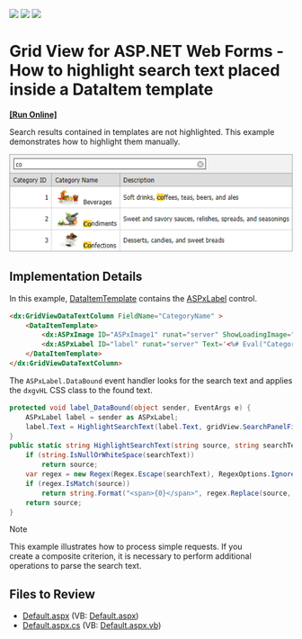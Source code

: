<!-- default badges list -->
![](https://img.shields.io/endpoint?url=https://codecentral.devexpress.com/api/v1/VersionRange/128536430/14.2.6%2B)
[![](https://img.shields.io/badge/Open_in_DevExpress_Support_Center-FF7200?style=flat-square&logo=DevExpress&logoColor=white)](https://supportcenter.devexpress.com/ticket/details/T222691)
[![](https://img.shields.io/badge/📖_How_to_use_DevExpress_Examples-e9f6fc?style=flat-square)](https://docs.devexpress.com/GeneralInformation/403183)
<!-- default badges end -->

# Grid View for ASP.NET Web Forms - How to highlight search text placed inside a DataItem template
<!-- run online -->
**[[Run Online]](https://codecentral.devexpress.com/t222691/)**
<!-- run online end -->

Search results contained in templates are not highlighted. This example demonstrates how to highlight them manually. 

![](grid-with-highlight-in-template.png)

## Implementation Details

In this example, [DataItemTemplate](https://docs.devexpress.com/AspNet/DevExpress.Web.GridViewDataColumn.DataItemTemplate) contains the [ASPxLabel](https://docs.devexpress.com/AspNet/DevExpress.Web.ASPxLabel) control. 

```aspx
<dx:GridViewDataTextColumn FieldName="CategoryName" >
    <DataItemTemplate>
        <dx:ASPxImage ID="ASPxImage1" runat="server" ShowLoadingImage="true" Width="50" ImageUrl='<%# string.Format("~/Images/{0}.jpg", Eval("CategoryID")) %>' />
        <dx:ASPxLabel ID="label" runat="server" Text='<%# Eval("CategoryName") %>' EncodeHtml="false" OnDataBound="label_DataBound" />
    </DataItemTemplate>
</dx:GridViewDataTextColumn>
```

The `ASPxLabel.DataBound` event handler looks for the search text and applies the `dxgvHL` CSS class to the found text.

```csharp
protected void label_DataBound(object sender, EventArgs e) {
    ASPxLabel label = sender as ASPxLabel;
    label.Text = HighlightSearchText(label.Text, gridView.SearchPanelFilter);
}
public static string HighlightSearchText(string source, string searchText) {
    if (string.IsNullOrWhiteSpace(searchText))
        return source;
    var regex = new Regex(Regex.Escape(searchText), RegexOptions.IgnoreCase);
    if (regex.IsMatch(source))
        return string.Format("<span>{0}</span>", regex.Replace(source, "<span class='dxgvHL'>$0</span>"));
    return source;
}
```

> [!NOTE]
> This example illustrates how to process simple requests. If you create a composite criterion, it is necessary to perform additional operations to parse the search text.


## Files to Review

* [Default.aspx](./CS/Default.aspx) (VB: [Default.aspx](./VB/Default.aspx))
* [Default.aspx.cs](./CS/Default.aspx.cs) (VB: [Default.aspx.vb](./VB/Default.aspx.vb))
